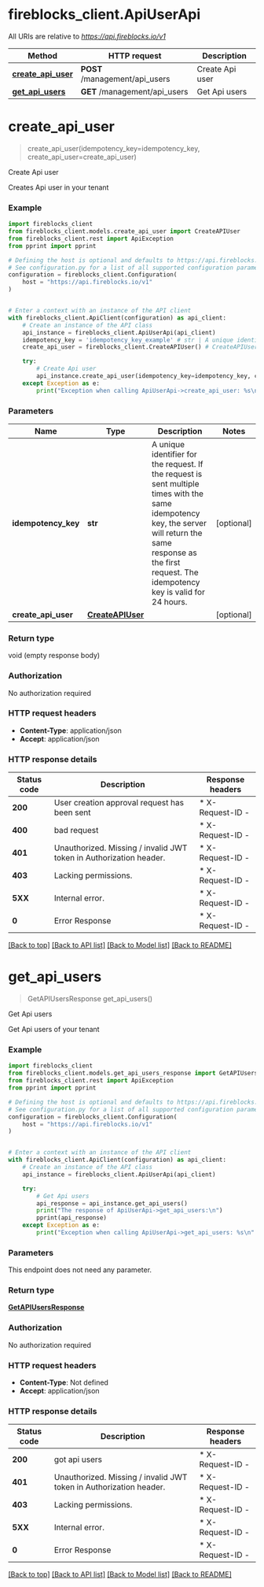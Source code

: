 # fireblocks_client.ApiUserApi

All URIs are relative to *https://api.fireblocks.io/v1*

Method | HTTP request | Description
------------- | ------------- | -------------
[**create_api_user**](ApiUserApi.md#create_api_user) | **POST** /management/api_users | Create Api user
[**get_api_users**](ApiUserApi.md#get_api_users) | **GET** /management/api_users | Get Api users


# **create_api_user**
> create_api_user(idempotency_key=idempotency_key, create_api_user=create_api_user)

Create Api user

Creates Api user in your tenant

### Example


```python
import fireblocks_client
from fireblocks_client.models.create_api_user import CreateAPIUser
from fireblocks_client.rest import ApiException
from pprint import pprint

# Defining the host is optional and defaults to https://api.fireblocks.io/v1
# See configuration.py for a list of all supported configuration parameters.
configuration = fireblocks_client.Configuration(
    host = "https://api.fireblocks.io/v1"
)


# Enter a context with an instance of the API client
with fireblocks_client.ApiClient(configuration) as api_client:
    # Create an instance of the API class
    api_instance = fireblocks_client.ApiUserApi(api_client)
    idempotency_key = 'idempotency_key_example' # str | A unique identifier for the request. If the request is sent multiple times with the same idempotency key, the server will return the same response as the first request. The idempotency key is valid for 24 hours. (optional)
    create_api_user = fireblocks_client.CreateAPIUser() # CreateAPIUser |  (optional)

    try:
        # Create Api user
        api_instance.create_api_user(idempotency_key=idempotency_key, create_api_user=create_api_user)
    except Exception as e:
        print("Exception when calling ApiUserApi->create_api_user: %s\n" % e)
```



### Parameters


Name | Type | Description  | Notes
------------- | ------------- | ------------- | -------------
 **idempotency_key** | **str**| A unique identifier for the request. If the request is sent multiple times with the same idempotency key, the server will return the same response as the first request. The idempotency key is valid for 24 hours. | [optional] 
 **create_api_user** | [**CreateAPIUser**](CreateAPIUser.md)|  | [optional] 

### Return type

void (empty response body)

### Authorization

No authorization required

### HTTP request headers

 - **Content-Type**: application/json
 - **Accept**: application/json

### HTTP response details

| Status code | Description | Response headers |
|-------------|-------------|------------------|
**200** | User creation approval request has been sent |  * X-Request-ID -  <br>  |
**400** | bad request |  * X-Request-ID -  <br>  |
**401** | Unauthorized. Missing / invalid JWT token in Authorization header. |  * X-Request-ID -  <br>  |
**403** | Lacking permissions. |  * X-Request-ID -  <br>  |
**5XX** | Internal error. |  * X-Request-ID -  <br>  |
**0** | Error Response |  * X-Request-ID -  <br>  |

[[Back to top]](#) [[Back to API list]](../README.md#documentation-for-api-endpoints) [[Back to Model list]](../README.md#documentation-for-models) [[Back to README]](../README.md)

# **get_api_users**
> GetAPIUsersResponse get_api_users()

Get Api users

Get Api users of your tenant

### Example


```python
import fireblocks_client
from fireblocks_client.models.get_api_users_response import GetAPIUsersResponse
from fireblocks_client.rest import ApiException
from pprint import pprint

# Defining the host is optional and defaults to https://api.fireblocks.io/v1
# See configuration.py for a list of all supported configuration parameters.
configuration = fireblocks_client.Configuration(
    host = "https://api.fireblocks.io/v1"
)


# Enter a context with an instance of the API client
with fireblocks_client.ApiClient(configuration) as api_client:
    # Create an instance of the API class
    api_instance = fireblocks_client.ApiUserApi(api_client)

    try:
        # Get Api users
        api_response = api_instance.get_api_users()
        print("The response of ApiUserApi->get_api_users:\n")
        pprint(api_response)
    except Exception as e:
        print("Exception when calling ApiUserApi->get_api_users: %s\n" % e)
```



### Parameters

This endpoint does not need any parameter.

### Return type

[**GetAPIUsersResponse**](GetAPIUsersResponse.md)

### Authorization

No authorization required

### HTTP request headers

 - **Content-Type**: Not defined
 - **Accept**: application/json

### HTTP response details

| Status code | Description | Response headers |
|-------------|-------------|------------------|
**200** | got api users |  * X-Request-ID -  <br>  |
**401** | Unauthorized. Missing / invalid JWT token in Authorization header. |  * X-Request-ID -  <br>  |
**403** | Lacking permissions. |  * X-Request-ID -  <br>  |
**5XX** | Internal error. |  * X-Request-ID -  <br>  |
**0** | Error Response |  * X-Request-ID -  <br>  |

[[Back to top]](#) [[Back to API list]](../README.md#documentation-for-api-endpoints) [[Back to Model list]](../README.md#documentation-for-models) [[Back to README]](../README.md)

